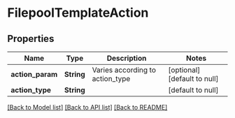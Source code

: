 # FilepoolTemplateAction

## Properties
Name | Type | Description | Notes
------------ | ------------- | ------------- | -------------
**action_param** | **String** | Varies according to action_type | [optional] [default to null]
**action_type** | **String** |  | [default to null]

[[Back to Model list]](../README.md#documentation-for-models) [[Back to API list]](../README.md#documentation-for-api-endpoints) [[Back to README]](../README.md)


